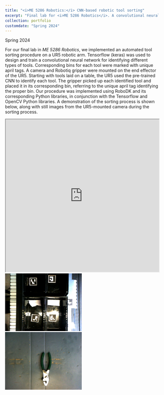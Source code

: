```yaml
---
title: "<i>ME 5286 Robotics:</i> CNN-based robotic tool sorting"
excerpt: "Final lab for <i>ME 5286 Robotics</i>. A convolutional neural network-based tool sorting procedure, implemented on a UR5 robotic arm.<br/><img src='/images/identified_bins.jpg' width='50%'>"
collection: portfolio
customdate: "Spring 2024"
---
```


<p class="page__date"><strong><i class="fa fa-fw fa-calendar" aria-hidden="true"></i> </strong>Spring 2024</p>

For our final lab in <i>ME 5286 Robotics</i>, we implemented an automated tool sorting procedure on a UR5 robotic arm. Tensorflow (keras) was used to design and train a convolutional neural network for identifying different types of tools. Corresponding bins for each tool were marked with unique april tags. A camera and Robotiq gripper were mounted on the end effector of the UR5. Starting with tools laid on a table, the UR5 used the pre-trained CNN to identify each tool. The gripper picked up each identified tool and placed it in its corresponding bin, referring to the unique april tag identifying the proper bin. Our procedure was implemented using RoboDK and its corresponding Python libraries, in conjunction with the Tensorflow and OpenCV Python libraries. A demonstration of the sorting process is shown below, along with still images from the UR5-mounted camera during the sorting process.

<iframe width="100%" height="500px" src="https://drive.google.com/file/d/1exLWsvlgdfYCr6B9uaJRwn-kgL4yVPbg/preview"></iframe>

<img src="/images/identified_bins.jpg" width="50%">

<img src="/images/identified_Pliers.jpg" width="50%">
